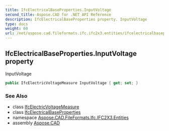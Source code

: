 ```yaml
---
title: IfcElectricalBaseProperties.InputVoltage
second_title: Aspose.CAD for .NET API Reference
description: IfcElectricalBaseProperties property. InputVoltage
type: docs
weight: 60
url: /net/aspose.cad.fileformats.ifc.ifc2x3.entities/ifcelectricalbaseproperties/inputvoltage/
---
```

## IfcElectricalBaseProperties.InputVoltage property

InputVoltage

```csharp
public IfcElectricVoltageMeasure InputVoltage { get; set; }
```

### See Also

* class [IfcElectricVoltageMeasure](../../../aspose.cad.fileformats.ifc.ifc2x3.types/ifcelectricvoltagemeasure/)
* class [IfcElectricalBaseProperties](../)
* namespace [Aspose.CAD.FileFormats.Ifc.IFC2X3.Entities](../../ifcelectricalbaseproperties/)
* assembly [Aspose.CAD](../../../)


